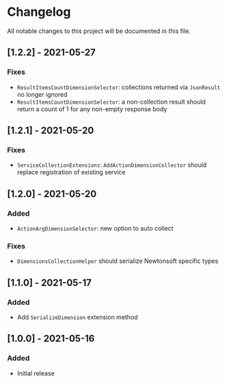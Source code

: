 # Changelog

All notable changes to this project will be documented in this file.

## [1.2.2] - 2021-05-27

### Fixes

- `ResultItemsCountDimensionSelector`: collections returned via `JsonResult` no longer ignored
- `ResultItemsCountDimensionSelector`: a non-collection result should return a count of 1 for any non-empty response body


## [1.2.1] - 2021-05-20

### Fixes

- `ServiceCollectionExtensions`: `AddActionDimensionCollector` should replace registration of existing service

## [1.2.0] - 2021-05-20

### Added

- `ActionArgDimensionSelector`: new option to auto collect

### Fixes

- `DimensionsCollectionHelper` should serialize Newtonsoft specific types

## [1.1.0] - 2021-05-17

### Added

- Add `SerializeDimension` extension method

## [1.0.0] - 2021-05-16

### Added

- Initial release
